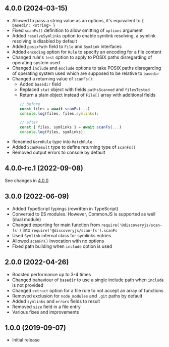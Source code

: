 ## 4.0.0 (2024-03-15)

- Allowed to pass a string value as an options, it's equivalent to `{ basedir: <string> }`
- Fixed `scanFs()` definition to allow omitting of `options` argument
- Added `resolveSymlinks` option to enable symlink resolving, a symlink resolving is disabled by default
- Added `posixPath` field to `File` and `Symlink` interfaces
- Added `encoding` option for `Rule` to specify an encoding for a file content
- Changed rule's `test` option to apply to POSIX paths disregarding of operating system used
- Changed `include` and `exclude` options to take POSIX paths disregarding of operating system used which are supposed to be relative to `basedir`
- Changed a returning value of `scanFs()`:
  - Added `basedir` field
  - Replaced `stat` object with fields `pathsScanned` and `filesTested`
  - Return a plain object instead of `File[]` array with additional fields
      ```js
      // before
      const files = await scanFs(...)
      console.log(files, files.symlinks);

      // after
      const { files, symlinks } = await scanFs(...)
      console.log(files, symlinks);
      ```
- Renamed `NormRule` type into `MatchRule`
- Added `ScanResult` type to define returning type of `scanFs()`
- Removed output errors to console by default

## 4.0.0-rc.1 (2022-09-08)

See changes in [4.0.0](#400-2024-03-15)

## 3.0.0 (2022-06-09)

- Added TypeScript typings (rewritten in TypeScript)
- Converted to ES modules. However, CommonJS is supported as well (dual module)
- Changed exporting for main function from `require('@discoveryjs/scan-fs')` into `require('@discoveryjs/scan-fs').scanFs`
- Used `Symlink` internal class for symlinks entries
- Allowed `scanFn()` invocation with no options
- Fixed path building when `include` option is used

## 2.0.0 (2022-04-26)

- Boosted performance up to 3-4 times
- Changed bahaviour of `basedir` to use a single include path when `include` is not provided
- Changed `extract` option for a file rule to not accept an array of functions
- Removed exclusion for `node_modules` and `.git` paths by default
- Added `symlinks` and `errors` fields to result
- Removed `size` field in a file entry
- Various fixes and improvements

## 1.0.0 (2019-09-07)

- Initial release
